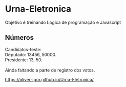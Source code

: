 # Urna-Eletronica
Objetivo é treinando Lógica de programação e Javascript

<h2>Números</h2>
Candidatos-teste:</br>
Deputado: 13456, 50000.</br>
Presidente: 13, 50.</br>
<br>
Ainda faltando a parte de registro dos votos.
<br>

https://oliver-igor.github.io/Urna-Eletronica/
